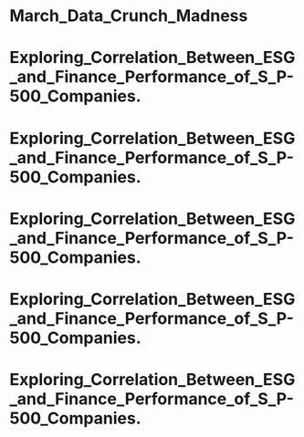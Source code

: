 # March_Data_Crunch_Madness
# Exploring_Correlation_Between_ESG_and_Finance_Performance_of_S_P-500_Companies.
# Exploring_Correlation_Between_ESG_and_Finance_Performance_of_S_P-500_Companies.
# Exploring_Correlation_Between_ESG_and_Finance_Performance_of_S_P-500_Companies.
# Exploring_Correlation_Between_ESG_and_Finance_Performance_of_S_P-500_Companies.
# Exploring_Correlation_Between_ESG_and_Finance_Performance_of_S_P-500_Companies.
